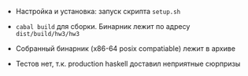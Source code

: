 - Настройка и установка: запуск скрипта `setup.sh` 

- `cabal build` для сборки. Бинарник лежит по адресу `dist/build/hw3/hw3`

- Собранный бинарник (x86-64 posix compatiable) лежит в архиве

- Тестов нет, т.к. production haskell доставил неприятные сюрпризы
